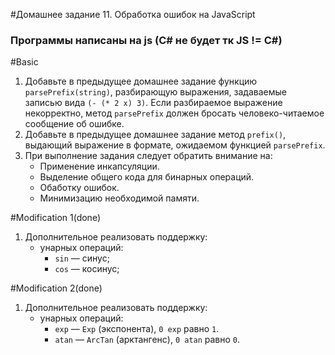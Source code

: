 #Домашнее задание 11. Обработка ошибок на JavaScript
### Программы написаны на js (C# не будет тк JS != C#)
#Basic
1. Добавьте в предыдущее домашнее задание функцию `parsePrefix(string)`, разбирающую выражения, задаваемые записью вида `(- (* 2 x) 3)`. Если разбираемое выражение некорректно, метод `parsePrefix` должен бросать человеко-читаемое сообщение об ошибке.
2. Добавьте в предыдущее домашнее задание метод `prefix()`, выдающий выражение в формате, ожидаемом функцией `parsePrefix`.
3. При выполнение задания следует обратить внимание на:
	* Применение инкапсуляции.
	* Выделение общего кода для бинарных операций.
	* Обаботку ошибок.
	* Минимизацию необходимой памяти.

#Modification 1(done)
1. Дополнительное реализовать поддержку:
	* унарных операций:
		* `sin` — синус;
		* `cos` — косинус;
		
#Modification 2(done)
1. Дополнительное реализовать поддержку:
	* унарных операций:
		* `exp` — `Exp` (экспонента), `0 exp` равно `1`.
		* `atan` — `ArcTan` (арктангенс), `0 atan` равно `0`.